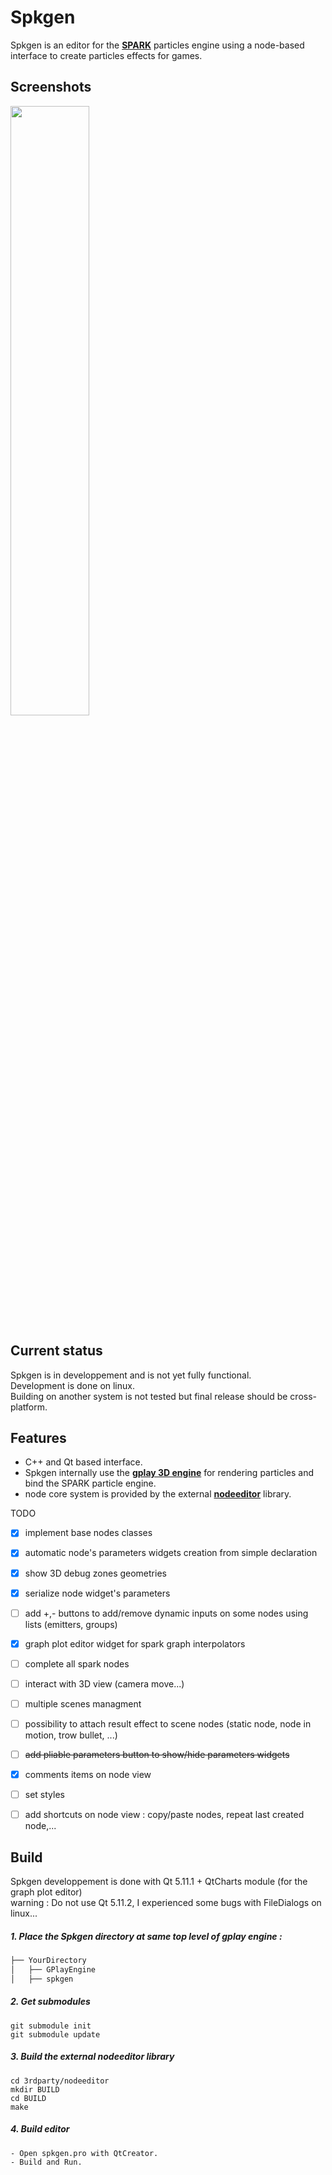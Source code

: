 # Spkgen
Spkgen is an editor for the [**SPARK**](https://github.com/fredakilla/SPARK) particles engine using a node-based interface to create particles effects for games.
 
## Screenshots
<img src="https://i.imgur.com/6BVsIWL.png" width="50%" height="%">


## Current status
Spkgen is in developpement and is not yet fully functional.  
Development is done on linux.  
Building on another system is not tested but final release should be cross-platform.


## Features
- C++ and Qt based interface.
- Spkgen internally use the [**gplay 3D engine**](https://github.com/fredakilla/GPlayEngine) for rendering particles and bind the SPARK particle engine.
- node core system is provided by the external [**nodeeditor**](https://github.com/paceholder/nodeeditor) library.

TODO
- [x] implement base nodes classes
- [x] automatic node's parameters widgets creation from simple declaration
- [x] show 3D debug zones geometries
- [x] serialize node widget's parameters
- [ ] add +,- buttons to add/remove dynamic inputs on some nodes using lists (emitters, groups)
- [x] graph plot editor widget for spark graph interpolators
- [ ] complete all spark nodes
- [ ] interact with 3D view (camera move...)
- [ ] multiple scenes managment
- [ ] possibility to attach result effect to scene nodes (static node, node in motion, trow bullet, ...)
- [ ] ~~add pliable parameters button to show/hide parameters widgets~~
- [x] comments items on node view
- [ ] set styles
- [ ] add shortcuts on node view : copy/paste nodes, repeat last created node,...


## Build

Spkgen developpement is done with Qt 5.11.1 + QtCharts module (for the graph plot editor)     
warning : Do not use Qt 5.11.2, I experienced some bugs with FileDialogs on linux...


##### 1. Place the Spkgen directory at same top level of gplay engine :
```bash
├── YourDirectory
│	├── GPlayEngine
│	├── spkgen
```

##### 2. Get submodules
```
git submodule init
git submodule update
```

##### 3. Build the external nodeeditor library
```
cd 3rdparty/nodeeditor
mkdir BUILD
cd BUILD
make
```

##### 4. Build editor
```
- Open spkgen.pro with QtCreator.  
- Build and Run.
```